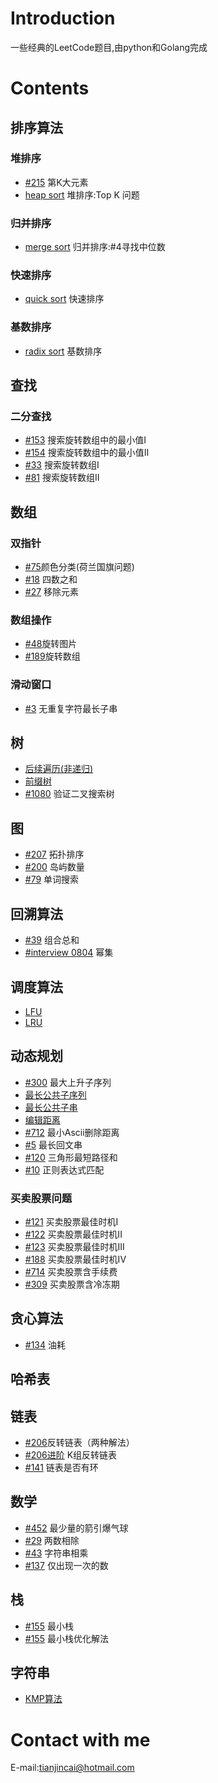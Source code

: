 # Introduction
一些经典的LeetCode题目,由python和Golang完成
# Contents


## 排序算法
### 堆排序
- [#215](Sort/KthLargest.py) 第K大元素
- [heap sort](Sort/HeapSort.py) 堆排序:Top K 问题
### 归并排序
- [merge sort](Sort/MergeSort.py) 归并排序:#4寻找中位数
### 快速排序
- [quick sort](Sort/QuickSort.py) 快速排序
### 基数排序
- [radix sort](Sort/RadixSort.py) 基数排序


## 查找
### 二分查找
- [#153](Search/SearchMin1.py) 搜索旋转数组中的最小值I
- [#154](Search/SearchMin2.py) 搜索旋转数组中的最小值II  
- [#33](Search/SearchRotate1.py) 搜索旋转数组I  
- [#81](Search/SearchRotate2.py) 搜索旋转数组II


## 数组
### 双指针
- [#75](Array/ColorClassify.py)颜色分类(荷兰国旗问题)
- [#18](Array/FourSum.py) 四数之和
- [#27](Array/RemoveOneElement.py) 移除元素
### 数组操作
- [#48](Array/RotateImage.py)旋转图片
- [#189](Array/RotateArray.py)旋转数组
### 滑动窗口
- [#3](Array/LongestSubstring.py) 无重复字符最长子串


## 树
- [后续遍历(非递归)](Tree/postOrderTransverse.py)
- [前缀树](Tree/PrefixTree.py)
- [#1080](Tree/ValidSearchTree.py) 验证二叉搜索树


## 图
- [#207](Graph/IsDAG.py) 拓扑排序
- [#200](Graph/NumOfIsland.py) 岛屿数量
- [#79](Graph/SerachWord.py) 单词搜索


## 回溯算法
- [#39](BackTrack/Combination.py) 组合总和
- [#interview 0804](BackTrack/PowerSet.py) 幂集


## 调度算法
- [LFU](Schedule/LFU.py)
- [LRU](Schedule/LRUCache.py)


## **动态规划**
- [#300](DynamicProgramming/LIS.py) 最大上升子序列
- [最长公共子序列](DynamicProgramming/MaxPublicSeq.py)
- [最长公共子串](DynamicProgramming/MaxPublicSubstring.py)
- [编辑距离](DynamicProgramming/EditDistance.py)
- [#712](DynamicProgramming/leastAscii.py) 最小Ascii删除距离
- [#5](DynamicProgramming/LongestPalindrome.py) 最长回文串
- [#120](DynamicProgramming/triangle.py) 三角形最短路径和
- [#10](DynamicProgramming/ReMatch.py) 正则表达式匹配
### 买卖股票问题
- [#121](DynamicProgramming/SellStock/SellStock.go) 买卖股票最佳时机I
- [#122](DynamicProgramming/SellStock/SellStock2.go) 买卖股票最佳时机II
- [#123](DynamicProgramming/SellStock/SellStock3.go) 买卖股票最佳时机III
- [#188](DynamicProgramming/SellStock/SellStock4.go) 买卖股票最佳时机IV
- [#714](DynamicProgramming/SellStock/SellStockWithHandlingFee.go) 买卖股票含手续费
- [#309](DynamicProgramming/SellStock/SellStockWithColdTime.go) 买卖股票含冷冻期


## 贪心算法
- [#134](Greedy/CostAndGas.py) 油耗


## 哈希表


## 链表
- [#206](LinkedList/Reverse.py)反转链表（两种解法）
- [#206进阶](LinkedList/ReverseKList.py) K组反转链表
- [#141](LinkedList/HasCycle.py) 链表是否有环


## 数学
- [#452](Math/MinArrow.py) 最少量的箭引爆气球
- [#29](Math/Divide.py) 两数相除
- [#43](Math/Multiply.py) 字符串相乘
- [#137](Math/OnlyOneAppearance.py) 仅出现一次的数


## 栈
- [#155](Stack/MinStack.py) 最小栈
- [#155](Stack/MinStackSolution2.py) 最小栈优化解法


## 字符串
- [KMP算法](String/KMP.py)



# Contact with me 
E-mail:tianjincai@hotmail.com